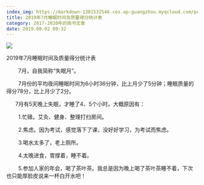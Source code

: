 ```yaml
---
index_img: https://markdown-1301532546.cos.ap-guangzhou.myqcloud.com/peipei_blog/20210921145435.jpeg
title: 2019年7月睡眠时间及质量得分统计表
category: 2017-2020年的简书文章
date: 2019.08.02 09:32
---
```


![](https://markdown-1301532546.cos.ap-guangzhou.myqcloud.com/peipei_blog/20210921145435.jpeg)  

2019年7月睡眠时间及质量得分统计表

        7月，自我简称“失眠月”。

        7月份的平均夜间睡眠时间为6小时36分钟，比上月少了5分钟；睡眠质量的得分78分，比上月少了2分。

      7月有5天晚上失眠，才睡了4、5个小时。大概原因有：

        1.忙碌。艾灸、健身、整理打扫房间。

        2.焦虑。因为考试，感觉落下了课，没好好学习，为考试而焦虑。

        3.喝水太多了，老上厕所。

        4.太晚进食，胃撑着，睡不着。

        5.参加人家的年会，喝了茶叶茶。我总是因为晚上喝了茶叶茶睡不着，下次也只能厚脸皮说来一杯白开水吧！